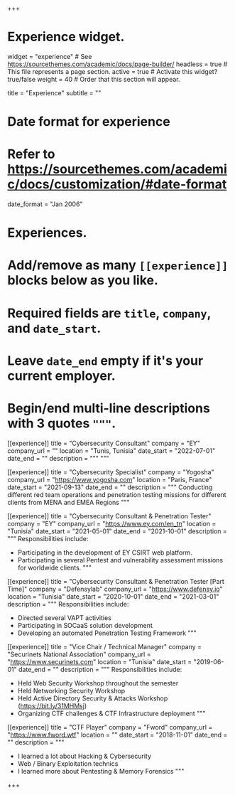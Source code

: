 +++
# Experience widget.
widget = "experience"  # See https://sourcethemes.com/academic/docs/page-builder/
headless = true  # This file represents a page section.
active = true  # Activate this widget? true/false
weight = 40  # Order that this section will appear.

title = "Experience"
subtitle = ""

# Date format for experience
#   Refer to https://sourcethemes.com/academic/docs/customization/#date-format
date_format = "Jan 2006"

# Experiences.
#   Add/remove as many `[[experience]]` blocks below as you like.
#   Required fields are `title`, `company`, and `date_start`.
#   Leave `date_end` empty if it's your current employer.
#   Begin/end multi-line descriptions with 3 quotes `"""`.
[[experience]]
  title = "Cybersecurity Consultant"
  company = "EY"
  company_url = ""
  location = "Tunis, Tunisia"
  date_start = "2022-07-01"
  date_end = ""
  description = """
  """

[[experience]]
  title = "Cybersecurity Specialist"
  company = "Yogosha"
  company_url = "https://www.yogosha.com"
  location = "Paris, France"
  date_start = "2021-09-13"
  date_end = ""
  description = """
  Conducting different red team operations and penetration testing missions for different clients from MENA and EMEA Regions
  """


[[experience]]
  title = "Cybersecurity Consultant & Penetration Tester"
  company = "EY"
  company_url = "https://www.ey.com/en_tn"
  location = "Tunisia"
  date_start = "2021-05-01"
  date_end = "2021-10-01"
  description = """
  Responsibilities include:
  
  * Participating in the development of EY CSIRT web platform.
  * Participating in several Pentest and vulnerability assessment missions for worldwide clients. 
  """

[[experience]]
  title = "Cybersecurity Consultant & Penetration Tester [Part Time]"
  company = "Defensylab"
  company_url = "https://www.defensy.io"
  location = "Tunisia"
  date_start = "2020-10-01"
  date_end = "2021-03-01"
  description = """
  Responsibilities include:
  
  * Directed several VAPT activities
  * Participating in SOCaaS solution development
  * Developing an automated Penetration Testing Framework
  """

[[experience]]
  title = "Vice Chair / Technical Manager"
  company = "Securinets National Association"
  company_url = "https://www.securinets.com"
  location = "Tunisia"
  date_start = "2019-06-01"
  date_end = ""
  description = """
  Responsibilities include:
  
  * Held Web Security Workshop throughout the semester 
  * Held Networking Security Workshop
  * Held Active Directory Security & Attacks Workshop (https://bit.ly/31MHMsj)
  * Organizing CTF challenges & CTF Infrastructure deployment
  """

[[experience]]
  title = "CTF Player"
  company = "Fword"
  company_url = "https://www.fword.wtf"
  location = ""
  date_start = "2018-11-01"
  date_end = ""
  description = """
  * I learned a lot about Hacking & Cybersecurity
  * Web / Binary Exploitation technics
  * I learned more about Pentesting & Memory Forensics
"""

+++
